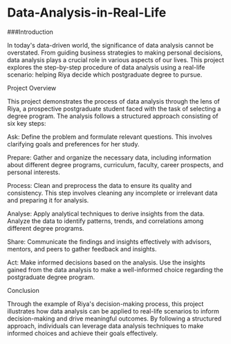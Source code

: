 # Data-Analysis-in-Real-Life

###Introduction

In today's data-driven world, the significance of data analysis cannot be overstated. From guiding business strategies to making personal decisions, data analysis plays a crucial role in various aspects of our lives. This project explores the step-by-step procedure of data analysis using a real-life scenario: helping Riya decide which postgraduate degree to pursue.

Project Overview

This project demonstrates the process of data analysis through the lens of Riya, a prospective postgraduate student faced with the task of selecting a degree program. The analysis follows a structured approach consisting of six key steps:

Ask: Define the problem and formulate relevant questions. This involves clarifying goals and preferences for her study.

Prepare: Gather and organize the necessary data, including information about different degree programs, curriculum, faculty, career prospects, and personal interests.

Process: Clean and preprocess the data to ensure its quality and consistency. This step involves cleaning any incomplete or irrelevant data and preparing it for analysis.

Analyse: Apply analytical techniques to derive insights from the data. Analyze the data to identify patterns, trends, and correlations among different degree programs.

Share: Communicate the findings and insights effectively with advisors, mentors, and peers to gather feedback and insights.

Act: Make informed decisions based on the analysis. Use the insights gained from the data analysis to make a well-informed choice regarding the postgraduate degree program.

Conclusion

Through the example of Riya's decision-making process, this project illustrates how data analysis can be applied to real-life scenarios to inform decision-making and drive meaningful outcomes. By following a structured approach, individuals can leverage data analysis techniques to make informed choices and achieve their goals effectively.
